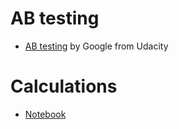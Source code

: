 # AB testing
* [AB testing](https://github.com/yurywallet/AB_testing/tree/main/Udacity%20course) by Google from Udacity 

# Calculations
- [Notebook](https://github.com/yurywallet/AB_testing/blob/main/ab_testing_calculations.ipynb)
